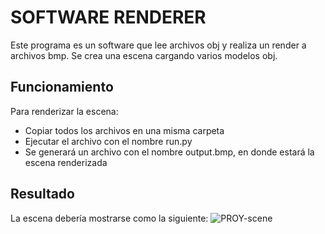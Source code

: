 # SOFTWARE RENDERER
Este programa es un software que lee archivos obj y realiza un render a archivos bmp. Se crea una escena cargando varios modelos obj.

## Funcionamiento
Para renderizar la escena:
- Copiar todos los archivos en una misma carpeta
- Ejecutar el archivo con el nombre run.py
- Se generará un archivo con el nombre output.bmp, en donde estará la escena renderizada

## Resultado
La escena debería mostrarse como la siguiente:
![PROY-scene](https://i.imgur.com/OP33Uw5.png)
